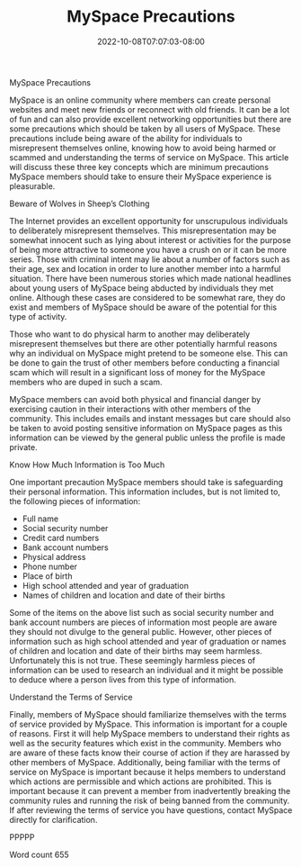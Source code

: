 ﻿---
title: "MySpace Precautions"
date: 2022-10-08T07:07:03-08:00
description: "Myspace Tips for Web Success"
featured_image: "/images/Myspace.jpg"
tags: ["Myspace"]
---

MySpace Precautions

MySpace is an online community where members can create personal websites and meet new friends or reconnect with old friends. It can be a lot of fun and can also provide excellent networking opportunities but there are some precautions which should be taken by all users of MySpace. These precautions include being aware of the ability for individuals to misrepresent themselves online, knowing how to avoid being harmed or scammed and understanding the terms of service on MySpace. This article will discuss these three key concepts which are minimum precautions MySpace members should take to ensure their MySpace experience is pleasurable. 

Beware of Wolves in Sheep’s Clothing

The Internet provides an excellent opportunity for unscrupulous individuals to deliberately misrepresent themselves. This misrepresentation may be somewhat innocent such as lying about interest or activities for the purpose of being more attractive to someone you have a crush on or it can be more series. Those with criminal intent may lie about a number of factors such as their age, sex and location in order to lure another member into a harmful situation. There have been numerous stories which made national headlines about young users of MySpace being abducted by individuals they met online. Although these cases are considered to be somewhat rare, they do exist and members of MySpace should be aware of the potential for this type of activity.

Those who want to do physical harm to another may deliberately misrepresent themselves but there are other potentially harmful reasons why an individual on MySpace might pretend to be someone else. This can be done to gain the trust of other members before conducting a financial scam which will result in a significant loss of money for the MySpace members who are duped in such a scam. 

MySpace members can avoid both physical and financial danger by exercising caution in their interactions with other members of the community. This includes emails and instant messages but care should also be taken to avoid posting sensitive information on MySpace pages as this information can be viewed by the general public unless the profile is made private. 

Know How Much Information is Too Much

One important precaution MySpace members should take is safeguarding their personal information. This information includes, but is not limited to, the following pieces of information:

* Full name
* Social security number
* Credit card numbers
* Bank account numbers
* Physical address
* Phone number
* Place of birth
* High school attended and year of graduation
* Names of children and location and date of their births

Some of the items on the above list such as social security number and bank account numbers are pieces of information most people are aware they should not divulge to the general public. However, other pieces of information such as high school attended and year of graduation or names of children and location and date of their births may seem harmless. Unfortunately this is not true. These seemingly harmless pieces of information can be used to research an individual and it might be possible to deduce where a person lives from this type of information. 

Understand the Terms of Service

Finally, members of MySpace should familiarize themselves with the terms of service provided by MySpace. This information is important for a couple of reasons. First it will help MySpace members to understand their rights as well as the security features which exist in the community. Members who are aware of these facts know their course of action if they are harassed by other members of MySpace. Additionally, being familiar with the terms of service on MySpace is important because it helps members to understand which actions are permissible and which actions are prohibited. This is important because it can prevent a member from inadvertently breaking the community rules and running the risk of being banned from the community. If after reviewing the terms of service you have questions, contact MySpace directly for clarification. 

PPPPP

Word count 655




